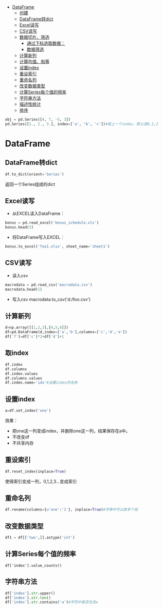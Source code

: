 <!-- TOC depthFrom:1 depthTo:6 withLinks:1 updateOnSave:1 orderedList:0 -->

- [DataFrame](#dataframe)
	- [创建](#创建)
	- [DataFrame转dict](#dataframe转dict)
	- [Excel读写](#excel读写)
	- [CSV读写](#csv读写)
	- [数据切片、筛选](#数据切片筛选)
		- [通过下标选取数据：](#通过下标选取数据)
		- [数据筛选](#数据筛选)
	- [计算新列](#计算新列)
	- [计算均值、和等](#计算均值和等)
	- [设置index](#设置index)
	- [重设索引](#重设索引)
	- [重命名列](#重命名列)
	- [改变数据类型](#改变数据类型)
	- [计算Series每个值的频率](#计算series每个值的频率)
	- [字符串方法](#字符串方法)
	- [描述性统计](#描述性统计)
	- [排序](#排序)

<!-- /TOC -->





```python
obj = pd.Series([4, 7, -5, 3])
pd.Series([1., 2., 3.], index=['a', 'b', 'c'])#赋上一个index，默认是0,1,2
```

# DataFrame


## DataFrame转dict
```python
df.to_dict(orient='Series')
```
返回一个Series组成的dict

## Excel读写
- 从EXCEL读入DataFrame：

```python
bonus = pd.read_excel('bonus_schedule.xls')
bonus.head(3)
```

- 将DataFrame写入EXCEL：
```python
bonus.to_excel('foo1.xlsx', sheet_name='sheet1')
```

## CSV读写
- 读入csv
```python
macrodata = pd.read_csv('macrodata.csv')
macrodata.head(1)
```

- 写入csv
macrodata.to_csv('d:/foo.csv')



## 计算新列

```python
d=np.array([[1,2,3],[4,5,6]])
df=pd.DataFrame(d,index=['a','b'],columns=['c','d','e'])
df['f']=df['c']*2+df['d']+1
```


## 取index

```py
df.index
df.columns
df.index.values
df.columns.values
df.index.name='idx'#设置index的名称
```

## 设置index
```python
a=df.set_index('one')
```
效果：
- 把one这一列变成index，并删除one这一列，结果保存在a中。
- 不改变df
- 不共享内存

## 重设索引

```python
df.reset_index(inplace=True)
```
使得索引变成一列，0,1,2,3...变成索引

## 重命名列
```python
df.rename(columns={u'one':'1'}, inplace=True)#字典中可以放多个组
```

## 改变数据类型

```python
df1 = df[['two',]].astype('int')
```

## 计算Series每个值的频率
```
df['index'].value_counts()
```

## 字符串方法
```python
df['index'].str.upper()
df['index'].str.len()
df['index'].str.contains('a')#字符中是否包含a
```
